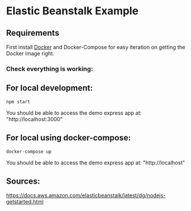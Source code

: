 # Elastic Beanstalk Example

## Requirements

First install [Docker](https://docs.docker.com/install/) and Docker-Compose for easy
iteration on getting the Docker image right.

### Check everything is working:

## For local development:

`npm start`

You should be able to access the demo express app at: "http://localhost:3000"

## For local using docker-compose:

`docker-compose up`

You should be able to access the demo express app at: "http://localhost"

## Sources:

https://docs.aws.amazon.com/elasticbeanstalk/latest/dg/nodejs-getstarted.html
